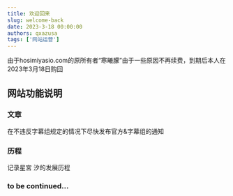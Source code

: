 ```yaml
---
title: 欢迎回来
slug: welcome-back
date: 2023-3-18 00:00:00
authors: qxazusa
tags: ['网站运营']
---
```

由于hosimiyasio.com的原所有者“寒曦朦”由于一些原因不再续费，到期后本人在2023年3月18日购回
<!--truncate-->
## 网站功能说明
### 文章
在不违反字幕组规定的情况下尽快发布官方&字幕组的通知
### 历程
记录星宮 汐的发展历程
### to be continued...
